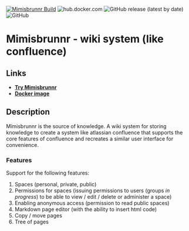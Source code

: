 [![Mimisbrunnr Build](https://github.com/AMEST/Mimisbrunnr/actions/workflows/main.yml/badge.svg)](https://github.com/AMEST/Mimisbrunnr/actions/workflows/main.yml)
![hub.docker.com](https://img.shields.io/docker/pulls/eluki/mimisbrunnr.svg)
![GitHub release (latest by date)](https://img.shields.io/github/v/release/amest/Mimisbrunnr)
![GitHub](https://img.shields.io/github/license/amest/Mimisbrunnr)

# Mimisbrunnr - wiki system (like confluence)

## Links
* **[Try Mimisbrunnr](https://peer-meeting.nb-47.ml)**  
* **[Docker image](https://hub.docker.com/r/eluki/mimisbrunnr)**

## Description

Mímisbrunnr is the source of knowledge. A wiki system for storing knowledge to create a system like atlassian confluence that supports the core features of confluence and recreates a similar user interface for convenience.

### Features

Support for the following features:
1. Spaces (personal, private, public)
2. Permissions for spaces (issuing permissions to users (groups _in progress_) to be able to view / edit / delete or administer a space)
3. Enabling anonymous access (permission to read public spaces)
4. Markdown page editor (with the ability to insert html code)
5. Copy / move pages
6. Tree of pages